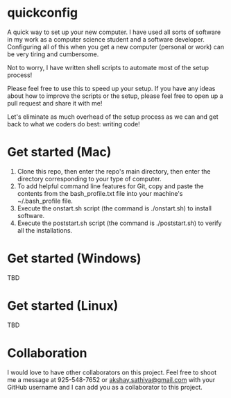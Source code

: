 # quickconfig
A quick way to set up your new computer. I have used all sorts of software in my work as a computer science student and a
software developer. Configuring all of this when you get a new computer (personal or work) can be very tiring and cumbersome.

Not to worry, I have written shell scripts to automate most of the setup process!

Please feel free to use this to speed up your setup. If you have any ideas about how to improve the scripts or the setup, 
please feel free to open up a pull request and share it with me! 

Let's eliminate as much overhead of the setup process as we can and get back to what we coders do best: writing code! 

# Get started (Mac)
1. Clone this repo, then enter the repo's main directory, then enter the directory corresponding to your type of computer. 
2. To add helpful command line features for Git, copy and paste the contents from the bash_profile.txt file into your machine's ~/.bash_profile file. 
3. Execute the onstart.sh script (the command is ./onstart.sh) to install software. 
4. Execute the poststart.sh script (the command is ./poststart.sh) to verify all the installations. 


# Get started (Windows)
TBD

# Get started (Linux)
TBD

# Collaboration
I would love to have other collaborators on this project. Feel free to shoot me a message at 925-548-7652 or akshay.sathiya@gmail.com with your GitHub username and I can add you as a collaborator to this project. 
